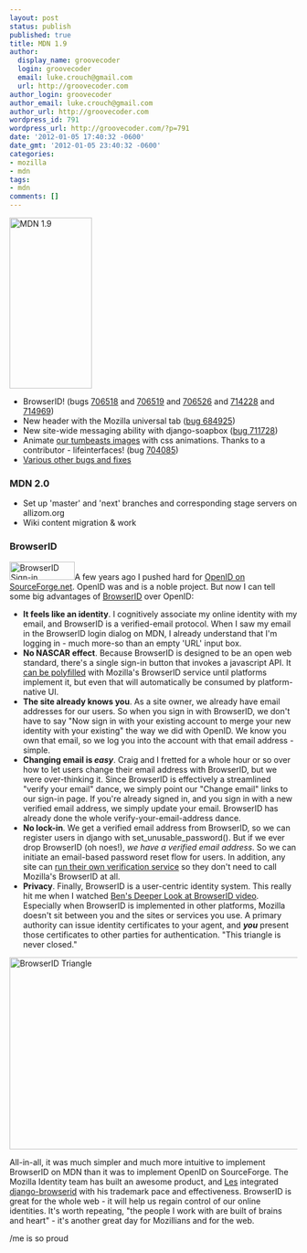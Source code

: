 ```yaml
---
layout: post
status: publish
published: true
title: MDN 1.9
author:
  display_name: groovecoder
  login: groovecoder
  email: luke.crouch@gmail.com
  url: http://groovecoder.com
author_login: groovecoder
author_email: luke.crouch@gmail.com
author_url: http://groovecoder.com
wordpress_id: 791
wordpress_url: http://groovecoder.com/?p=791
date: '2012-01-05 17:40:32 -0600'
date_gmt: '2012-01-05 23:40:32 -0600'
categories:
- mozilla
- mdn
tags:
- mdn
comments: []
---
```

<p><img class="alignright" title="MDN 1.9" src="http://dl.dropbox.com/u/21969365/mdn_19_chamber.png" alt="MDN 1.9" width="144" height="299" /></p>
<ul>
<li>BrowserID! (bugs <a href="https://bugzilla.mozilla.org/show_bug.cgi?id=706518">706518</a> and <a href="https://bugzilla.mozilla.org/show_bug.cgi?id=706519">706519</a> and <a href="https://bugzilla.mozilla.org/show_bug.cgi?id=706526">706526</a> and <a href="https://bugzilla.mozilla.org/show_bug.cgi?id=714228">714228</a> and <a href="https://bugzilla.mozilla.org/show_bug.cgi?id=714969">714969</a>)</li>
<li>New header with the Mozilla universal tab (<a href="https://bugzilla.mozilla.org/show_bug.cgi?id=684925">bug 684925</a>)</li>
<li>New site-wide messaging ability with django-soapbox (<a href="https://bugzilla.mozilla.org/show_bug.cgi?id=711728">bug 711728</a>)</li>
<li>Animate <a href="https://developer.mozilla.org/demos/theoatmeal">our tumbeasts images</a> with css animations. Thanks to a contributor - lifeinterfaces! (bug <a href="https://bugzilla.mozilla.org/show_bug.cgi?id=704085">704085</a>)</li>
<li><a href="http://mzl.la/mdn_18">Various other bugs and fixes</a></li>
</ul>
<h3 style="clear: both;">MDN 2.0</h3>
<ul>
<li>Set up 'master' and 'next' branches and corresponding stage servers on allizom.org</li>
<li>Wiki content migration &amp; work</li>
</ul>
<h3>BrowserID</h3>
<p><img class="aligncenter" title="BrowserID Sign-in" src="http://dl.dropbox.com/u/21969365/browserid_signin.png" alt="BrowserID Sign-in" width="114" height="32" />A few years ago I pushed hard for <a href="https://sourceforge.net/account/login.php">OpenID on SourceForge.net</a>. OpenID was and is a noble project. But now I can tell some big advantages of <a href="https://browserid.org/">BrowserID</a> over OpenID:</p>
<ul>
<li><strong>It feels like an identity</strong>. I cognitively associate my online identity with my email, and BrowserID is a verified-email protocol. When I saw my email in the BrowserID login dialog on MDN, I already understand that I'm logging in - much more-so than an empty 'URL' input box.</li>
<li><strong>No NASCAR effect</strong>. Because BrowserID is designed to be an open web standard, there's a single sign-in button that invokes a javascript API. It <a href="https://github.com/mozilla/browserid/wiki/How-to-Use-BrowserID-on-Your-Site">can be polyfilled</a> with Mozilla's BrowserID service until platforms implement it, but even that will automatically be consumed by platform-native UI.</li>
<li><strong>The site already knows you</strong>. As a site owner, we already have email addresses for our users. So when you sign in with BrowserID, we don't have to say "Now sign in with your existing account to merge your new identity with your existing" the way we did with OpenID. We know you own that email, so we log you into the account with that email address - simple.</li>
<li><strong>Changing email is <em>easy</em></strong>. Craig and I fretted for a whole hour or so over how to let users change their email address with BrowserID, but we were over-thinking it. Since BrowserID is effectively a streamlined "verify your email" dance, we simply point our "Change email" links to our sign-in page. If you're already signed in, and you sign in with a new verified email address, we simply update your email. BrowserID has already done the whole verify-your-email-address dance.</li>
<li><strong>No lock-in</strong>. We get a verified email address from BrowserID, so we can register users in django with set_unusable_password(). But if we ever drop BrowserID (oh noes!), <em>we have a verified email address</em>. So we can initiate an email-based password reset flow for users. In addition, any site can <a href="https://github.com/mozilla/browserid/wiki/How-to-Use-BrowserID-on-Your-Site">run their own verification service</a> so they don't need to call Mozilla's BrowserID at all.</li>
<li><strong>Privacy</strong>. Finally, BrowserID is a user-centric identity system. This really hit me when I watched <a href="http://vimeo.com/32380595">Ben's Deeper Look at BrowserID video</a>. Especially when BrowserID is implemented in other platforms, Mozilla doesn't sit between you and the sites or services you use. A primary authority can issue identity certificates to your agent, and <em><strong>you</strong></em> present those certificates to other parties for authentication. "This triangle is never closed."</li>
</ul>
<p><img class="aligncenter" title="BrowserID Triangle " src="http://dl.dropbox.com/u/21969365/browserid_triangle.png" alt="BrowserID Triangle" width="507" height="336" /></p>
<p>All-in-all, it was much simpler and much more intuitive to implement BrowserID on MDN than it was to implement OpenID on SourceForge. The Mozilla Identity team has built an awesome product, and <a href="http://decafbad.com/blog/">Les</a> integrated <a href="https://github.com/mozilla/django-browserid">django-browserid</a> with his trademark pace and effectiveness. BrowserID is great for the whole web - it will help us regain control of our online identities. It's worth repeating, "the people I work with are built of brains and heart" - it's another great day for Mozillians and for the web.</p>
<p>/me is so proud</p>
